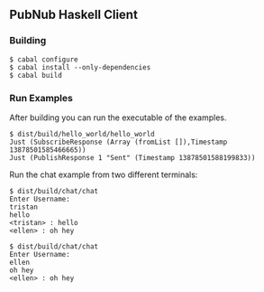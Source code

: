 ## PubNub Haskell Client

### Building

```
$ cabal configure
$ cabal install --only-dependencies
$ cabal build
```

### Run Examples

After building you can run the executable of the examples.

```
$ dist/build/hello_world/hello_world
Just (SubscribeResponse (Array (fromList []),Timestamp 13878501585466665))
Just (PublishResponse 1 "Sent" (Timestamp 13878501588199833))
```

Run the chat example from two different terminals:

```
$ dist/build/chat/chat
Enter Username:
tristan
hello
<tristan> : hello
<ellen> : oh hey
```

```
$ dist/build/chat/chat
Enter Username:
ellen
oh hey
<ellen> : oh hey
```
